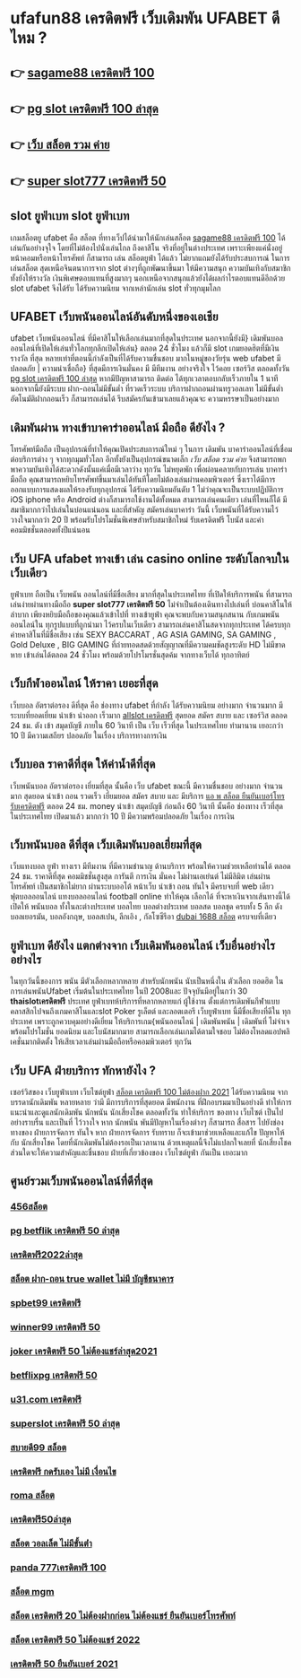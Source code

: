 # ufafun88 เครดิตฟรี เว็บเดิมพัน UFABET ดีไหม ?

## 👉 [sagame88 เครดิตฟรี 100](https://mabet.net/register/)
## 👉 [pg slot เครดิตฟรี 100 ล่าสุด](https://mabet.net/credit-free-50/)
## 👉 [เว็บ สล็อต รวม ค่าย](https://member.mabet.net/?action=login)
## 👉 [super slot777 เครดิตฟรี 50](https://mabet.net/)

##  slot ยูฟ่าเบท  slot   ยูฟ่าเบท

 เกมสล็อตยู ufabet  คือ สล็อต ที่ทางเว็ปได้นำมาให้นักเล่นสล็อต  [sagame88 เครดิตฟรี 100](https://mabet.net/credit-free-50/) ได้เล่นกันอย่างจุใจ โดยที่ไม่ต้องไปนั่งเล่นไกล ถึงคาสิโน จริงที่อยู่ในต่างประเทศ เพราะเพียงแค่นั่งอยู่หน้าคอมหรือหน้าโทรศัพท์ ก็สามารถ เล่น สล็อตยูฟ่า ได้แล้ว  ไม่ยากแถมยังได้รับประสบการณ์ ในการเล่นสล็อต สุดเหนือจินตนาการจาก slot ต่างๆที่ถูกพัฒนาขึ้นมา ให้มีความสนุก ความบันเทิงกับสมาชิก   ทั้งยังให้รางวัล เงินพิเศษตอบแทนที่สูงมากๆ นอกเหนือจากสนุกแล้วยังได้ผลกำไรตอบแทนดีอีกด้วย  slot ufabet  จึงได้รับ ได้รับความนิยม จากเหล่านักเล่น  slot ทั่วทุกมุมโลก 


## UFABET เว็บพนันออนไลน์อันดับหนึ่งของเอเชีย

 ufabet  เว็บพนันออนไลน์ ที่มีคาสิโนให้เลือกเล่นมากที่สุดในประเทศ นอกจากนี้ยังมี} เดิมพันบอลออนไลน์ที่เปิดให้เล่นทั่วโลกทุกลีกเปิดให้เล่น} ตลอด 24 ชั่วโมง  แล้วก็มี slot เกมยอดฮิตที่มีเงินรางวัล ที่สุด หลายเท่าที่ตอนนี้กำลังเป็นที่ได้รับความชื่นชอบ มากในหมู่ของวัยรุ่น  web  ufabet  มีปลอดภัย | ความน่าเชื่อถือ} ที่สุดมีการเงินมั่นคง มี มีทีมงาน อย่างจริงใจ ไว้คอย เซอร์วิส  ตลอดทั้งวัน  [pg slot เครดิตฟรี 100 ล่าสุด](https://member.mabet.net/?action=login) หากมีปัญหาสามารถ ติดต่อ ได้ทุกเวลาตอบกลับเร็วภายใน 1 นาที นอกจากนี้ยังมีระบบ ฝาก-ถอนไม่มีขั้นต่ำ ที่รวดเร็วระบบ บริการฝากถอนผ่านทรูวอลเลท ไม่มีขั้นต่ำ อัตโนมัติฝากถอนเร็ว ก็สามารถเล่นได้ รีบสมัครกันเข้ามาเลยแล้วคุณจะ ความหรรษาเป็นอย่างมาก



## เดิมพันผ่าน ทางเข้าบาคาร่าออนไลน์ มือถือ ดียังไง ?

 โทรศัพท์มือถือ  เป็นอุปกรณ์ที่ทำให้คุณเปิดประสบการณ์ใหม่ ๆ ในการ  เดิมพัน  บาคาร่าออนไลน์ที่เชื่อมต่อบริการต่าง ๆ จากทุกมุมทั่วโลก อีกทั้งยังเป็นอุปกรณ์ขนาดเล็ก *เว็บ สล็อต รวม ค่าย* จึงสามารถพกพาความบันเทิงได้สะดวกดังนั้นแค่เมื่อมีเวลาว่าง  ทุกวัน ไม่หยุดพัก  เพื่อผ่อนคลายกับการเล่น บาคาร่า มือถือ คุณสามารถหยิบโทรศัพท์ขึ้นมาเล่นได้ทันทีโดยไม่ต้องเล่นผ่านคอมพิวเตอร์ ซึ่งเราได้มีการออกแบบการแสดงผลให้รองรับทุกอุปกรณ์  ได้รับความนิยมอันดับ 1  ไม่ว่าคุณจะเป็นระบบปฏิบัติการ iOS iphone หรือ Android ต่างก็สามารถใช้งานได้ทั้งหมด สามารถเล่นคนเดียว เล่นที่ไหนก็ได้ มีสมาธิมากกว่าไปเล่นในบ่อนแน่นอน และที่สำคัญ สมัครเล่นบาคาร่า วันนี้ เว็บพนันที่ได้รับความไว้วางใจมากกว่า 20 ปี พร้อมรับโปรโมชั่นพิเศษสำหรับสมาชิกใหม่ รับเครดิตฟรี โบนัส และค่าคอมมิชชั่นตลอดทั้งปีแน่นอน


## เว็บ UFA ufabet ทางเข้า  เล่น casino online  ระดับโลกจบในเว็บเดียว 

 ยูฟ่าเบท  ถือเป็น เว็บพนัน ออนไลน์ที่มีชื่อเสียง มากที่สุดในประเทศไทย ที่เปิดให้บริการพนัน ที่สามารถเล่นง่ายผ่านทางมือถือ **super slot777 เครดิตฟรี 50** ไม่จำเป็นต้องเดินทางไปเล่นที่ บ่อนคาสิโนให้ลำบาก เพียงหยิบมือถือของคุณแล้วเข้าไปที่ ทางเข้ายูฟ่า คุณจะพบกับความสนุกสนาน  กับเกมพนันออนไลน์ใน ทุกรูปแบบที่ถูกนำมา ไว้ครบในเว็บเดียว  สามารถเล่นคาสิโนสดจากทุกประเทศ ได้ครบทุกค่ายคาสิโนที่มีชื่อเสียง เช่น  SEXY BACCARAT , AG ASIA GAMING, SA GAMING , Gold Deluxe , BIG GAMING ที่ถ่ายทอดสดด้วยสัญญาณที่มีความคมชัดสูงระดับ HD ไม่มีขาดหาย  เข้าเล่นได้ตลอด 24 ชั่วโมง พร้อมด้วยโปรโมรชั่นสุดค้ม จากทางเว็บได้ ทุกอาทิตย์ 


##  เว็บกีฬาออนไลน์ ให้ราคา  เยอะที่สุด

เว็บบอล   อัตราต่อรอง  ดีที่สุด  คือ   ช่องทาง ufabet  ที่กำลัง  ได้รับความนิยม   อย่างมาก จำนวนมาก  มีระบบที่ยอดเยี่ยม   นำเข้า   นำออก  เร็วมาก   [allslot เครดิตฟรี](https://bio.link/tisawago) สุดยอด  สมัคร   สบาย และ  เซอร์วิส  ตลอด 24 ชม.   ตัง  เข้า   สมุดบัญชี  ภายใน   60 วินาที เป็น   เว็บ   เร็วที่สุด  ในประเทศไทย  ทำมานาน   เยอะกว่า  10 ปี  มีความเสถียร ปลอดภัย ในเรื่อง  บริการทางการเงิน

## เว็บบอล ราคาดีที่สุด ให้ค่าน้ำดีที่สุด

 เว็บพนันบอล   อัตราต่อรอง   เยี่ยมที่สุด  นั้นคือ  เว็บ  ufabet   ขณะนี้   มีความชื่นชอบ  อย่างมาก จำนวนมาก   สุดยอด   นำเข้า  ถอน  รวดเร็ว   เยี่ยมยอด สมัคร   สบาย และ มีบริการ  [แอ พ สล็อต ยืนยันเบอร์โทร รับเครดิตฟรี](https://mabet.net/credit-free-new/)  ตลอด 24 ชม.   money  นำเข้า  สมุดบัญชี   ก่อนถึง  60 วินาที  นั้นคือ  ช่องทาง  เร็วที่สุด  ในประเทศไทย  เปิดมาแล้ว มากกว่า  10 ปี  มีความพร้อมปลอดภัย ในเรื่อง การเงิน 

## เว็บพนันบอล ดีที่สุด เว็บเดิมพันบอลเยี่ยมที่สุด

เว็บแทงบอล   ยูฟ่า  ทางเรา มีทีมงาน  ที่มีความชำนาญ ด้านบริการ พร้อมให้ความช่วยเหลือท่านได้  ตลอด 24 ชม. ราคาดีที่สุด  คอมมิชชั่นสูงสุด  การันตี  การเงิน  มั่นคง ไม่ผ่านเอเย่นต์   ไม่มีลิมิต  เล่นผ่านโทรศัพท์   เป็นสมาชิกไม่ยาก ผ่านระบบออโต้ หน้าเว็บ   นำเข้า  ถอน  ทันใจ มีครบจบที่ web  เดียว ฟุตบอลออนไลน์ แทงบอลออนไลน์ football online ทำให้คุณ เลือกได้ ที่จะหาเงินจากเส้นทางนี้ได้ เปิดให้ พนันบอล  ทั้งในละต่างประเทศ บอลไทย  บอลต่างประเทศ บอลสด  บอลชุด  ครบทั้ง 5 ลีก ดัง  บอลเยอรมัน,  บอลอังกฤษ,  บอลสเปน, ลีกเอิง , กัลโซซีรีอา [dubai 1688 สล็อต](https://member.mabet.net/?action=login)  ครบจบที่เดียว

## ยูฟ่าเบท ดียังไง แตกต่างจาก เว็บเดิมพันออนไลน์ เว็บอื่นอย่างไรอย่างไร

 ในทุกวันนี้ของการ พนัน มีตัวเลือกหลากหลาย สำหรับนักพนัน  นับเป็นหนึ่งใน ตัวเลือก ยอดฮิต ในการเล่นพนันUfabet เริ่มต้นในประเทศไทย ในปี 2008และ ปัจจุบันมีอยู่ในกว่า 30 **thaislotเครดิตฟรี** ประเทศ ยูฟ่าเบทห้บริการที่หลากหลายแก่ ผู้ใช้งาน ตั้งแต่การเดิมพันกีฬาแบบคลาสสิกไปจนถึงเกมคาสิโนและslot  Poker รูเล็ตต์ และลอตเตอรี เว็บยูฟ่าเบท นี้มีชื่อเสียงที่ดีใน ทุกประเทศ เพราะถูกควบคุมอย่างดีเยี่ยม ให้บริการเกม{พนันออนไลน์ | เดิมพันพนัน | เดิมพันที่ ไม่จำเจ พร้อมโปรโมชั่น ยอดนิยม และโบนัสมากมาย สามารถเลือกเล่นเกมได้ตามใจชอบ  ไม่ต้องโหลดแอปพลิเคชั่นมากติดตั้ง ให้เสียเวลาเล่นผ่านมือถือหรือคอมพิวเตอร์ ทุกวัน


## เว็บ UFA ฝ่ายบริการ  ทักหายังไง ?

 เซอร์วิสของ เว็บยูฟ่าเบท เว็บไซต์ยูฟ่า [สล็อต เครดิตฟรี 100 ไม่ต้องฝาก 2021](https://mabet.net/pg-slot-credit-free/)  ได้รับความนิยม จากบรรดานักเดิมพัน   หลายหลาย ว่ามี มีการบริการที่สุดยอด  มีพนักงาน ที่ฝึกอบรมมาเป็นอย่างดี ทำให้การแนะนำและดูแลนักเดิมพัน นักพนัน นักเสี่ยงโชค  ตลอดทั้งวัน  ทำให้บริการ ของทาง เว็บไซต์ เป็นไปอย่างราบรื่น และเป็นที่ ไว้วางใจ  หาก  นักพนัน พันมีปัญหาในเรื่องต่างๆ ก็สามารถ  สื่อสาร ไปยังช่องทางของ ฝ่ายการจัดการ   ทันใจ หาก ฝ่ายการจัดการ  รับทราบ  ก็จะเข้ามาช่วยเหลือและแก้ไข ปัญหาให้กับ นักเสี่ยงโชค โดยที่นักเดิมพันไม่ต้องรอเป็นเวลานาน ด้วยเหตุผลนี้จึงไม่แปลกใจเลยที่ นักเสี่ยงโชคส่วนใดจะให้ความสำคัญและชื่นชอบ ฝ่ายที่เกี่ยวข้องของ เว็บไซต์ยูฟ่า กันเป็น  เยอะมาก 


## ศูนย์รวมเว็บพนันออนไลน์ที่ดีที่สุด

### [456สล็อต](https://atom.io/themes/MABET.net%20สล็อตเว็บตรง%20สล็อต%20666%20s%20008%20สล็อต%20สล็อตอตกหนัก%2020รับ100)
### [pg betflik เครดิตฟรี 50 ล่าสุด](https://atom.io/themes/MABET.net%20สล็อตเว็บตรง%20asia999%20เครดิตฟรี%20008%20สล็อต%20สล็อตอตกหนัก%2020รับ100)
### [เครดิตฟรี2022ล่าสุด](https://atom.io/themes/MABET.net%20สล็อตเว็บตรง%20เครดิตฟรี100%20008%20สล็อต%20สล็อตอตกหนัก%2020รับ100)
### [สล็อต ฝาก-ถอน true wallet ไม่มี บัญชีธนาคาร](https://atom.io/themes/MABET.net%20สล็อตเว็บตรง%20superslotเครดิตฟรี%20008%20สล็อต%20สล็อตอตกหนัก%2020รับ100)
### [spbet99 เครดิตฟรี](https://atom.io/themes/MABET.net%20สล็อตเว็บตรง%2099clubเครดิตฟรี58%20008%20สล็อต%20สล็อตอตกหนัก%2020รับ100)
### [winner99 เครดิตฟรี 50](https://atom.io/themes/MABET.net%20สล็อตเว็บตรง%20pgเครดิตฟรี%20008%20สล็อต%20สล็อตอตกหนัก%2020รับ100)
### [joker เครดิตฟรี 50 ไม่ต้องแชร์ล่าสุด2021](https://atom.io/themes/MABET.net%20สล็อตเว็บตรง%20เว็บ%20สล็อต%20ตรงจากต่างประเทศ%20008%20สล็อต%20สล็อตอตกหนัก%2020รับ100)
### [betflixpg เครดิตฟรี 50](https://atom.io/themes/MABET.net%20สล็อตเว็บตรง%20เครดิตฟรี50บาทไม่ต้องฝาก2021%20008%20สล็อต%20สล็อตอตกหนัก%2020รับ100)
### [u31.com เครดิตฟรี](https://atom.io/themes/MABET.net%20สล็อตเว็บตรง%20เครดิตฟรี%20ไม่ต้องฝาก%20ไม่ต้องแชร์%20แค่สมัครใหม่ล่าสุด%20008%20สล็อต%20สล็อตอตกหนัก%2020รับ100)
### [superslot เครดิตฟรี 50 ล่าสุด](https://atom.io/themes/MABET.net%20สล็อตเว็บตรง%20สล็อต%20เครดิตฟรี%20ไม่ต้องแชร์%20008%20สล็อต%20สล็อตอตกหนัก%2020รับ100)
### [สบายดี99 สล็อต](https://atom.io/themes/MABET.net%20สล็อตเว็บตรง%20sagame88%20เครดิตฟรี18บาท%20008%20สล็อต%20สล็อตอตกหนัก%2020รับ100)
### [เครดิตฟรี กดรับเอง ไม่มี เงื่อนไข](https://atom.io/themes/MABET.net%20สล็อตเว็บตรง%20สล็อต%20mgm99win%20008%20สล็อต%20สล็อตอตกหนัก%2020รับ100)
### [roma สล็อต](https://atom.io/themes/MABET.net%20สล็อตเว็บตรง%20ทางเข้า%20สล็อต%20789%20008%20สล็อต%20สล็อตอตกหนัก%2020รับ100)
### [เครดิตฟรี50ล่าสุด](https://atom.io/themes/MABET.net%20สล็อตเว็บตรง%20เครดิตฟรี%20100%20ถอนได้%20300%20ล่าสุด%20008%20สล็อต%20สล็อตอตกหนัก%2020รับ100)
### [สล็อต วอลเล็ต ไม่มีขั้นต่ํา](https://atom.io/themes/MABET.net%20สล็อตเว็บตรง%20betflix%20เครดิตฟรี%20008%20สล็อต%20สล็อตอตกหนัก%2020รับ100)
### [panda 777เครดิตฟรี 100](https://atom.io/themes/MABET.net%20สล็อตเว็บตรง%20u12%20เครดิตฟรี%20008%20สล็อต%20สล็อตอตกหนัก%2020รับ100)
### [สล็อต mgm](https://atom.io/themes/MABET.net%20สล็อตเว็บตรง%20เครดิตฟรี%20กดรับเอง%20ไม่มี%20เงื่อนไข2021%20008%20สล็อต%20สล็อตอตกหนัก%2020รับ100)
### [สล็อต เครดิตฟรี 20 ไม่ต้องฝากก่อน ไม่ต้องแชร์ ยืนยันเบอร์โทรศัพท์](https://atom.io/themes/MABET.net%20สล็อตเว็บตรง%20สล็อตsabai55%20008%20สล็อต%20สล็อตอตกหนัก%2020รับ100)
### [สล็อต เครดิตฟรี 50 ไม่ต้องแชร์ 2022](https://atom.io/themes/MABET.net%20สล็อตเว็บตรง%20superslot%20789%20เครดิตฟรี%2050%20008%20สล็อต%20สล็อตอตกหนัก%2020รับ100)
### [เครดิตฟรี 50 ยืนยันเบอร์ 2021](https://atom.io/themes/MABET.net%20สล็อตเว็บตรง%20สล็อต%20369%20008%20สล็อต%20สล็อตอตกหนัก%2020รับ100)